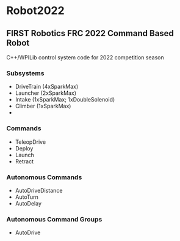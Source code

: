 # Robot2022

## FIRST Robotics FRC 2022 Command Based Robot

C++/WPILib control system code for 2022 competition season

### Subsystems
- DriveTrain (4xSparkMax)
- Launcher (2xSparkMax)
- Intake (1xSparkMax; 1xDoubleSolenoid)
- Climber (1xSparkMax)
- 
### Commands
- TeleopDrive
- Deploy
- Launch
- Retract

### Autonomous Commands
- AutoDriveDistance
- AutoTurn
- AutoDelay

### Autonomous Command Groups
- AutoDrive
